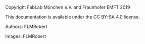 Copyright FabLab München e.V. and Fraunhofer EMFT 2019

This documentation is available under the CC BY-SA 4.0 license.

Authors: FLMRobert

Images: FLMRobert
